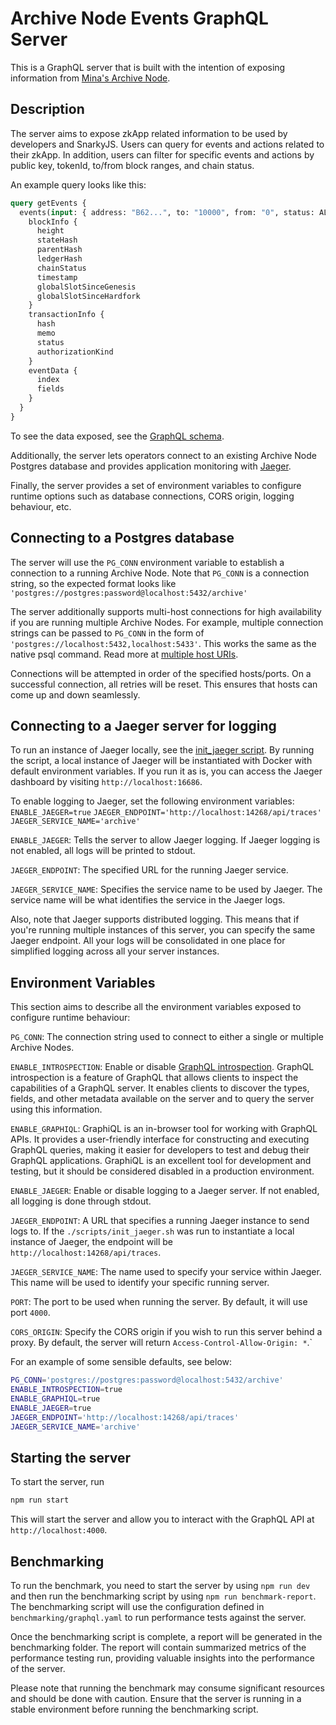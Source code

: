 # Archive Node Events GraphQL Server

This is a GraphQL server that is built with the intention of exposing information from [Mina's Archive Node](https://docs.minaprotocol.com/node-operators/archive-node).

## Description

The server aims to expose zkApp related information to be used by developers and SnarkyJS. Users can query for events and actions related to their zkApp. In addition, users can filter for specific events and actions by public key, tokenId, to/from block ranges, and chain status.

An example query looks like this:

```graphql
query getEvents {
  events(input: { address: "B62...", to: "10000", from: "0", status: ALL }) {
    blockInfo {
      height
      stateHash
      parentHash
      ledgerHash
      chainStatus
      timestamp
      globalSlotSinceGenesis
      globalSlotSinceHardfork
    }
    transactionInfo {
      hash
      memo
      status
      authorizationKind
    }
    eventData {
      index
      fields
    }
  }
}
```

To see the data exposed, see the [GraphQL schema](./src/schema.ts).

Additionally, the server lets operators connect to an existing Archive Node Postgres database and provides application monitoring with [Jaeger](https://github.com/jaegertracing/jaeger).

Finally, the server provides a set of environment variables to configure runtime options such as database connections, CORS origin, logging behaviour, etc.

## Connecting to a Postgres database

The server will use the `PG_CONN` environment variable to establish a connection to a running Archive Node. Note that `PG_CONN` is a connection string, so the expected format looks like `'postgres://postgres:password@localhost:5432/archive'`

The server additionally supports multi-host connections for high availability if you are running multiple Archive Nodes. For example, multiple connection strings can be passed to `PG_CONN` in the form of `'postgres://localhost:5432,localhost:5433'`. This works the same as the native psql command. Read more at [multiple host URIs](https://www.postgresql.org/docs/13/libpq-connect.html#LIBPQ-MULTIPLE-HOSTS).

Connections will be attempted in order of the specified hosts/ports. On a successful connection, all retries will be reset. This ensures that hosts can come up and down seamlessly.

## Connecting to a Jaeger server for logging

To run an instance of Jaeger locally, see the [init_jaeger script](./scripts/init_jaeger.sh). By running the script, a local instance of Jaeger will be instantiated with Docker with default environment variables. If you run it as is, you can access the Jaeger dashboard by visiting `http://localhost:16686`.

To enable logging to Jaeger, set the following environment variables:
`ENABLE_JAEGER=true`
`JAEGER_ENDPOINT='http://localhost:14268/api/traces'`
`JAEGER_SERVICE_NAME='archive'`

`ENABLE_JAEGER`: Tells the server to allow Jaeger logging. If Jaeger logging is not enabled, all logs will be printed to stdout.

`JAEGER_ENDPOINT`: The specified URL for the running Jaeger service.

`JAEGER_SERVICE_NAME`: Specifies the service name to be used by Jaeger. The service name will be what identifies the service in the Jaeger logs.

Also, note that Jaeger supports distributed logging. This means that if you're running multiple instances of this server, you can specify the same Jaeger endpoint. All your logs will be consolidated in one place for simplified logging across all your server instances.

## Environment Variables

This section aims to describe all the environment variables exposed to configure runtime behaviour:

`PG_CONN`: The connection string used to connect to either a single or multiple Archive Nodes.

`ENABLE_INTROSPECTION`: Enable or disable [GraphQL introspection](https://graphql.org/learn/introspection/). GraphQL introspection is a feature of GraphQL that allows clients to inspect the capabilities of a GraphQL server. It enables clients to discover the types, fields, and other metadata available on the server and to query the server using this information.

`ENABLE_GRAPHIQL`: GraphiQL is an in-browser tool for working with GraphQL APIs. It provides a user-friendly interface for constructing and executing GraphQL queries, making it easier for developers to test and debug their GraphQL applications. GraphiQL is an excellent tool for development and testing, but it should be considered disabled in a production environment.

`ENABLE_JAEGER`: Enable or disable logging to a Jaeger server. If not enabled, all logging is done through stdout.

`JAEGER_ENDPOINT`: A URL that specifies a running Jaeger instance to send logs to. If the `./scripts/init_jaeger.sh` was run to instantiate a local instance of Jaeger, the endpoint will be `http://localhost:14268/api/traces`.

`JAEGER_SERVICE_NAME`: The name used to specify your service within Jaeger. This name will be used to identify your specific running server.

`PORT`: The port to be used when running the server. By default, it will use port `4000`.

`CORS_ORIGIN`: Specify the CORS origin if you wish to run this server behind a proxy. By default, the server will return `Access-Control-Allow-Origin: *`.`

For an example of some sensible defaults, see below:

```sh
PG_CONN='postgres://postgres:password@localhost:5432/archive'
ENABLE_INTROSPECTION=true
ENABLE_GRAPHIQL=true
ENABLE_JAEGER=true
JAEGER_ENDPOINT='http://localhost:14268/api/traces'
JAEGER_SERVICE_NAME='archive'
```

## Starting the server

To start the server, run

```sh
npm run start
```

This will start the server and allow you to interact with the GraphQL API at `http://localhost:4000`.

## Benchmarking

To run the benchmark, you need to start the server by using `npm run dev` and then run the benchmarking script by using `npm run benchmark-report`. The benchmarking script will use the configuration defined in `benchmarking/graphql.yaml` to run performance tests against the server.

Once the benchmarking script is complete, a report will be generated in the benchmarking folder. The report will contain summarized metrics of the performance testing run, providing valuable insights into the performance of the server.

Please note that running the benchmark may consume significant resources and should be done with caution. Ensure that the server is running in a stable environment before running the benchmarking script.
